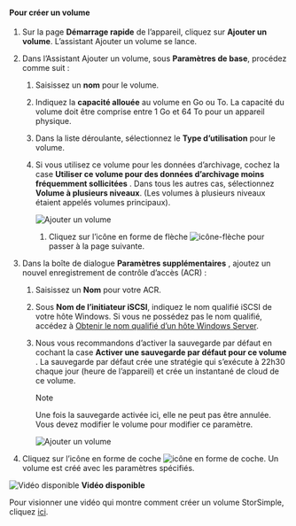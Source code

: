 <!--author=SharS last changed: 02/04/2016-->

#### <a name="to-create-a-volume"></a>Pour créer un volume
1. Sur la page **Démarrage rapide** de l’appareil, cliquez sur **Ajouter un volume**. L’assistant Ajouter un volume se lance.
2. Dans l’Assistant Ajouter un volume, sous **Paramètres de base**, procédez comme suit :
   
   1. Saisissez un **nom** pour le volume.
   2. Indiquez la **capacité allouée** au volume en Go ou To. La capacité du volume doit être comprise entre 1 Go et 64 To pour un appareil physique.
   3. Dans la liste déroulante, sélectionnez le **Type d’utilisation** pour le volume. 
   4. Si vous utilisez ce volume pour les données d’archivage, cochez la case **Utiliser ce volume pour des données d’archivage moins fréquemment sollicitées** . Dans tous les autres cas, sélectionnez **Volume à plusieurs niveaux**. (Les volumes à plusieurs niveaux étaient appelés volumes principaux).
      
        ![Ajouter un volume](./media/storsimple-create-volume/ScreenshotUpdate1VolumeFlow.png)
      
      1. Cliquez sur l’icône en forme de flèche  ![icône-flèche](./media/storsimple-create-volume/HCS_ArrowIcon-include.png) pour passer à la page suivante.
3. Dans la boîte de dialogue **Paramètres supplémentaires** , ajoutez un nouvel enregistrement de contrôle d’accès (ACR) :
   
   1. Saisissez un **Nom** pour votre ACR.
   2. Sous **Nom de l’initiateur iSCSI**, indiquez le nom qualifié iSCSI  de votre hôte Windows. Si vous ne possédez pas le nom qualifié, accédez à [Obtenir le nom qualifié d’un hôte Windows Server](#get-the-iqn-of-a-windows-server-host).
   3. Nous vous recommandons d’activer la sauvegarde par défaut en cochant la case **Activer une sauvegarde par défaut pour ce volume** . La sauvegarde par défaut crée une stratégie qui s’exécute à 22h30 chaque jour (heure de l’appareil) et crée un instantané de cloud de ce volume.
      
      > [!NOTE]
      > Une fois la sauvegarde activée ici, elle ne peut pas être annulée. Vous devez modifier le volume pour modifier ce paramètre.
      > 
      > 
      
        ![Ajouter un volume](./media/storsimple-create-volume/AddVolume2-include.png)
4. Cliquez sur l’icône en forme de coche  ![icône en forme de coche](./media/storsimple-create-volume/HCS_CheckIcon-include.png). Un volume est créé avec les paramètres spécifiés.

![Vidéo disponible](./media/storsimple-create-volume/Video_icon.png) **Vidéo disponible**

Pour visionner une vidéo qui montre comment créer un volume StorSimple, cliquez [ici](https://azure.microsoft.com/documentation/videos/create-a-storsimple-volume/).

